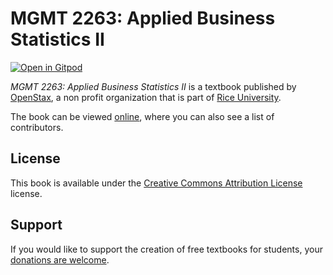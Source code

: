 # MGMT 2263: Applied Business Statistics II

[![Open in Gitpod](https://gitpod.io/button/open-in-gitpod.svg)](https://gitpod.io/from-referrer/)

_MGMT 2263: Applied Business Statistics II_ is a textbook published by [OpenStax](https://openstax.org/), a non profit organization that is part of [Rice University](https://www.rice.edu/).

The book can be viewed [online](https://github.com/cnx-user-books/cnxbook-mgmt-2263-applied-business-statistics-ii/releases/latest), where you can also see a list of contributors.

## License
This book is available under the [Creative Commons Attribution License](./LICENSE) license.

## Support
If you would like to support the creation of free textbooks for students, your [donations are welcome](https://riceconnect.rice.edu/donation/support-openstax-banner).
